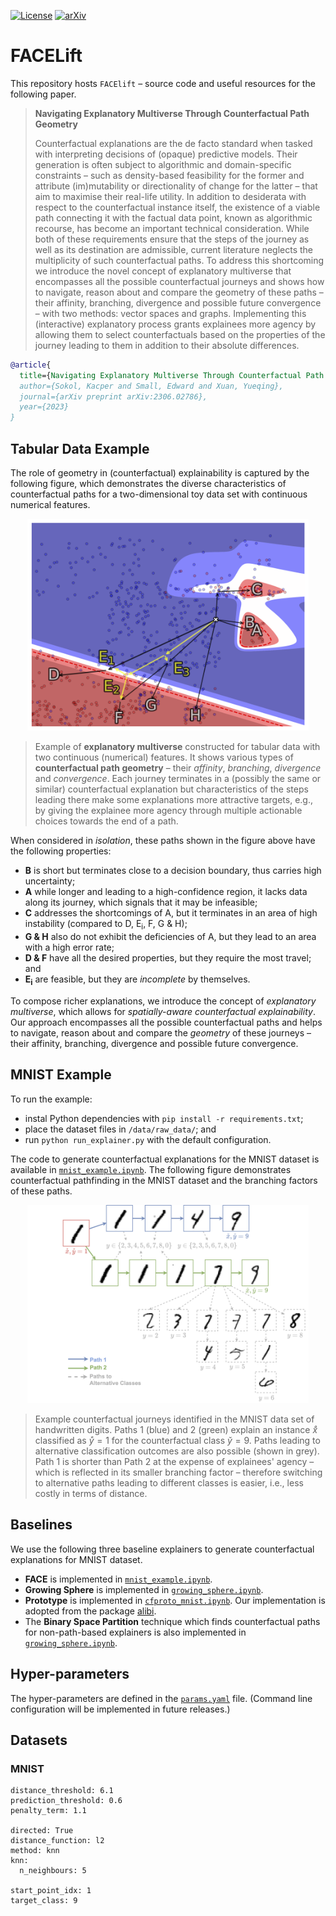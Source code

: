 [![License](https://img.shields.io/github/license/xuanxuanxuan-git/facelift)](https://github.com/xuanxuanxuan-git/facelift/blob/main/LICENSE)
[![arXiv](https://img.shields.io/badge/arXiv-2306.02786-red.svg)](https://arxiv.org/abs/2306.02786)

# FACELift 

This repository hosts `FACElift` – source code and useful resources for the following paper. 

> **Navigating Explanatory Multiverse Through Counterfactual Path Geometry**
>
> Counterfactual explanations are the de facto standard when tasked with interpreting decisions of (opaque) predictive models.
> Their generation is often subject to algorithmic and domain-specific constraints – such as density-based feasibility for the former and attribute (im)mutability or directionality of change for the latter – that aim to maximise their real-life utility.
> In addition to desiderata with respect to the counterfactual instance itself, the existence of a viable path connecting it with the factual data point, known as algorithmic recourse, has become an important technical consideration.
> While both of these requirements ensure that the steps of the journey as well as its destination are admissible, current literature neglects the multiplicity of such counterfactual paths.
> To address this shortcoming we introduce the novel concept of explanatory multiverse that encompasses all the possible counterfactual journeys and shows how to navigate, reason about and compare the geometry of these paths – their affinity, branching, divergence and possible future convergence – with two methods: vector spaces and graphs.
> Implementing this (interactive) explanatory process grants explainees more agency by allowing them to select counterfactuals based on the properties of the journey leading to them in addition to their absolute differences.

```bibtex
@article{
  title={Navigating Explanatory Multiverse Through Counterfactual Path Geometry},
  author={Sokol, Kacper and Small, Edward and Xuan, Yueqing},
  journal={arXiv preprint arXiv:2306.02786},
  year={2023}
}
```

## Tabular Data Example

The role of geometry in (counterfactual) explainability is captured by the following figure, which demonstrates the diverse characteristics of counterfactual paths for a two-dimensional toy data set with continuous numerical features.

<p style="text-align:center">
<img src="vector_spaces/plots/CF_paths_no_bound.png" width="450">
</p>

> Example of **explanatory multiverse** constructed for tabular data with two continuous (numerical) features.
> It shows various types of **counterfactual path geometry** – their *affinity*, *branching*, *divergence* and *convergence*.
> Each journey terminates in a (possibly the same or similar) counterfactual explanation but characteristics of the steps leading there make some explanations more attractive targets, e.g., by giving the explainee more agency through multiple actionable choices towards the end of a path.

When considered in *isolation*, these paths shown in the figure above have the following properties:

- **B** is short but terminates close to a decision boundary, thus carries high uncertainty;
- **A** while longer and leading to a high-confidence region, it lacks data along its journey, which signals that it may be infeasible;
- **C** addresses the shortcomings of A, but it terminates in an area of high instability (compared to D, E<sub>i</sub>, F, G & H);
- **G & H** also do not exhibit the deficiencies of A, but they lead to an area with a high error rate;
- **D & F** have all the desired properties, but they require the most travel; and
- **E<sub>i</sub>** are feasible, but they are *incomplete* by themselves.

To compose richer explanations, we introduce the concept of *explanatory multiverse*, which allows for *spatially-aware counterfactual explainability*.
Our approach encompasses all the possible counterfactual paths and helps to navigate, reason about and compare the *geometry* of these journeys – their affinity, branching, divergence and possible future convergence.

## MNIST Example

To run the example:

- instal Python dependencies with `pip install -r requirements.txt`;
- place the dataset files in `/data/raw_data/`; and
- run `python run_explainer.py` with the default configuration.

The code to generate counterfactual explanations for the MNIST dataset is available in [`mnist_example.ipynb`](examples/mnist_example.ipynb).
The following figure demonstrates counterfactual pathfinding in the MNIST dataset and the branching factors of these paths.

<p style="text-align:center">
<img src="examples/figures/mnist.png" width="450">
</p>

> Example counterfactual journeys identified in the MNIST data set of handwritten digits. Paths 1 (blue) and 2 (green) explain an instance $\mathring{x}$ classified as $\mathring{y} = 1$ for the counterfactual class $\check{y} = 9$.
> Paths leading to alternative classification outcomes are also possible (shown in grey).
> Path 1 is shorter than Path 2 at the expense of explainees' agency – which is reflected in its smaller branching factor – therefore switching to alternative paths leading to different classes is easier, i.e., less costly in terms of distance.

## Baselines

We use the following three baseline explainers to generate counterfactual explanations for MNIST dataset.
- **FACE** is implemented in [`mnist_example.ipynb`](examples/mnist_example.ipynb).
- **Growing Sphere** is implemented in [`growing_sphere.ipynb`](examples/growing_sphere.ipynb).
- **Prototype** is implemented in [`cfproto_mnist.ipynb`](examples/cfproto_mnist.ipynb). Our implementation is adopted from the package [alibi](https://github.com/SeldonIO/alibi/blob/e3d993369e38332022cf40f8bd4b37fb0352674f/doc/source/examples/cfproto_mnist.ipynb).
- The **Binary Space Partition** technique which finds counterfactual paths for non-path-based explainers is also implemented in [`growing_sphere.ipynb`](examples/growing_sphere.ipynb).

## Hyper-parameters

The hyper-parameters are defined in the [`params.yaml`](facelift/library/params.yaml) file.
(Command line configuration will be implemented in future releases.)

## Datasets

### MNIST

```
distance_threshold: 6.1
prediction_threshold: 0.6
penalty_term: 1.1

directed: True
distance_function: l2
method: knn
knn:
  n_neighbours: 5

start_point_idx: 1
target_class: 9
```
